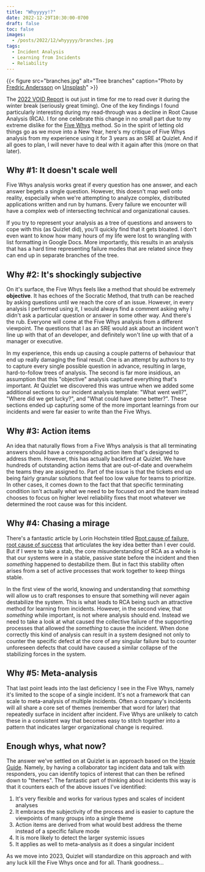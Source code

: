 ```yaml
---
title: "Whyyyyy!?"
date: 2022-12-29T10:30:00-0700
draft: false
toc: false
images:
  - /posts/2022/12/whyyyyy/branches.jpg
tags:
  - Incident Analysis
  - Learning from Incidents
  - Reliability
---
```


{{< figure src="branches.jpg" alt="Tree branches" caption="Photo by [Fredric Andersson](https://unsplash.com/@fredricandersson?utm_source=unsplash&utm_medium=referral&utm_content=creditCopyText) on [Unsplash](https://unsplash.com/photos/pah_LdmfmGI?utm_source=unsplash&utm_medium=referral&utm_content=creditCopyText)" >}}

The [2022 VOID Report](https://www.thevoid.community/report) is out just in time for me to read over it during the winter break (seriously great timing). One of the key findings I found particularly interesting during my read-through was a decline in Root Cause Analysis (RCA). I for one celebrate this change in no small part due to my extreme dislike for the [Five Whys](https://en.wikipedia.org/wiki/Five_whys) method. So in the spirit of letting old things go as we move into a New Year, here's my critique of Five Whys analysis from my experience using it for 3 years as an SRE at Quizlet. And if all goes to plan, I will never have to deal with it again after this (more on that later).

## Why #1: It doesn't scale well

Five Whys analysis works great if every question has one answer, and each answer begets a single question. However, this doesn't map well onto reality, especially when we're attempting to analyze complex, distributed applications written and run by humans. Every failure we encounter will have a complex web of intersecting technical and organizational causes.

If you try to represent your analysis as a tree of questions and answers to cope with this (as Quizlet did), you'll quickly find that it gets bloated. I don't even want to know how many hours of my life were lost to wrangling with list formatting in Google Docs. More importantly, this results in an analysis that has a hard time representing failure modes that are related since they can end up in separate branches of the tree.

## Why #2: It's shockingly subjective

On it's surface, the Five Whys feels like a method that should be extremely **objective**. It has echoes of the Socratic Method, that truth can be reached by asking questions until we reach the core of an issue. However, in every analysis I performed using it, I would always find a comment asking why I didn't ask a particular question or answer in some other way. And there's the rub. Everyone will come at the Five Whys analysis from a different viewpoint. The questions that I as an SRE would ask about an incident won't line up with that of an developer, and definitely won't line up with that of a manager or executive.

In my experience, this ends up causing a couple patterns of behaviour that end up really damaging the final result. One is an attempt by authors to try to capture every single possible question in advance, resulting in large, hard-to-follow trees of analysis. The second is far more insidious, an assumption that this "objective" analysis captured everything that's important. At Quizlet we discovered this was untrue when we added some additional sections to our incident analysis template: "What went well?", "Where did we get lucky?", and "What could have gone better?". These sections ended up capturing some of the more important learnings from our incidents and were far easier to write than the Five Whys.

## Why #3: Action items

An idea that naturally flows from a Five Whys analysis is that all terminating answers should have a corresponding action item that's designed to address them. However, this has actually backfired at Quizlet. We have hundreds of outstanding action items that are out-of-date and overwhelm the teams they are assigned to. Part of the issue is that the tickets end up being fairly granular solutions that feel too low value for teams to prioritize. In other cases, it comes down to the fact that that specific terminating condition isn't actually what we need to be focused on and the team instead chooses to focus on higher level reliability fixes that moot whatever we determined the root cause was for this incident.

## Why #4: Chasing a mirage

There's a fantastic article by Lorin Hochstein titled [Root cause of failure, root cause of success](https://surfingcomplexity.blog/2021/08/13/root-cause-of-failure-root-cause-of-success/) that articulates the key idea better than I ever could. But if I were to take a stab, the core misunderstanding of RCA as a whole is that our systems were in a stable, passive state before the incident and then _something_ happened to destabilize them. But in fact this stability often arises from a set of active processes that work together to keep things stable.

In the first view of the world, knowing and understanding that _something_ will allow us to craft responses to ensure that something will never again destabilize the system. This is what leads to RCA being such an attractive method for learning from incidents. However, in the second view, that _something_ while important, is not where analysis should end. Instead we need to take a look at what caused the collective failure of the supporting processes that allowed the _something_ to cause the incident. When done correctly this kind of analysis can result in a system designed not only to counter the specific defect at the core of any singular failure but to counter unforeseen defects that could have caused a similar collapse of the stabilizing forces in the system.

## Why #5: Meta-analysis

That last point leads into the last deficiency I see in the Five Whys, namely it's limited to the scope of a single incident. It's not a framework that can scale to meta-analysis of multiple incidents. Often a company's incidents will all share a core set of themes (remember that word for later) that repeatedly surface in incident after incident. Five Whys are unlikely to catch these in a consistent way that becomes easy to stitch together into a pattern that indicates larger organizational change is required.

## Enough whys, what now?

The answer we've settled on at Quizlet is an approach based on the [Howie Guide](https://www.jeli.io/howie/welcome). Namely, by having a collaborator tag incident data and talk with responders, you can identify topics of interest that can then be refined down to "themes". The fantastic part of thinking about incidents this way is that it counters each of the above issues I've identified:

1. It's very flexible and works for various types and scales of incident analyses
2. It embraces the subjectivity of the process and is easier to capture the viewpoints of many groups into a single theme
3. Action items are derived from what would best address the theme instead of a specific failure mode
4. It is more likely to detect the larger systemic issues
5. It applies as well to meta-analysis as it does a singular incident

As we move into 2023, Quizlet will standardize on this approach and with any luck kill the Five Whys once and for all. Thank goodness...
